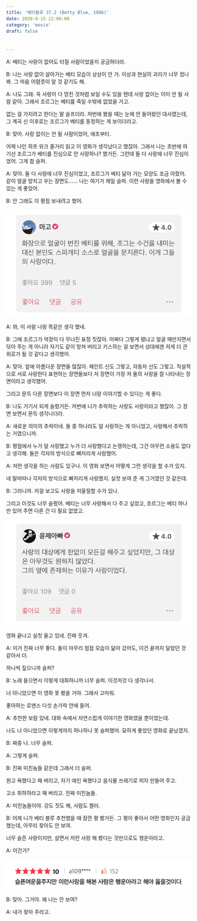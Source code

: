 ```yaml
---
title: '베티블루 37.2 (Betty Blue, 1986)'
date: 2020-8-15 12:08:00
category: 'movie'
draft: false


---
```


A: 베티는 사랑이 없어도 터질 사람이었을지 궁금하더라.

B: 나는 사랑 없이 살아가는 베티 모습이 상상이 안 가. 이상과 현실의 괴리가 너무 컸나 봐. 그 마음 어렴풋이 알 것 같기도 해.

A: 나도 그래. 꼭 사랑이 다 망친 것처럼 보일 수도 있을 텐데 사랑 없이는 이미 안 될 사람 같아. 그래서 조르그는 베티를 죽일 수밖에 없었을 거고.

없는 걸 가지려고 한다는 말 슬프더라. 저번에 봤을 때는 눈에 안 들어왔던 대사였는데, 그 계곡 신 이후로는 조르그가 베티를 동정하는 게 보이더라고.

B: 맞아. 사랑 없이는 안 될 사람이었어, 애초부터.

어제 나인 하프 위크 줄거리 읽고 이 영화가 생각났다고 했잖아. 그래서 나는 초반에 여기선 조르그가 베티를 진심으로 안 사랑하나? 했거든. 그런데 둘 다 사랑에 너무 진심이었어. 그게 참 슬퍼.

A: 맞아. 둘 다 사랑에 너무 진심이었고, 조르그가 베티 닮아 가는 모양도 조금 아팠어. 같이 얼굴 망치고 우는 장면도...... 나는 여기가 제일 슬퍼. 이런 사랑을 영화에서 볼 수 있는 게 좋았어.

B: 안 그래도 이 평점 보내려고 했어.

![](./images/cap1.jpeg)

A: 와, 이 사람 나랑 똑같은 생각 했네.

B: 그때 조르그가 억장이 다 무너진 표정 짓잖아. 어쩌다 그렇게 됐냐고 얼굴 매만지면서 닦아 주는 게 아니라 자기도 같이 망쳐 버리고 키스하는 걸 보면서 상대에겐 저게 더 큰 위로가 될 것 같다고 생각했어.

A: 맞아. 앞에 아름다운 장면들 많잖아. 페인트 신도 그렇고, 자동차 신도 그렇고. 직설적으로 서로 사랑한다 표현하는 장면들보다 저 장면이 가장 저 둘의 사랑을 잘 나타내는 장면이라고 생각했어.

그리고 문득 다른 장면보다 이 장면 먼저 너랑 이야기할 수 있다는 게 좋다.

B: 나도 거기서 되게 슬펐거든. 저번에 니가 추락하는 사랑도 사랑이라고 했잖아. 그 장면 보면서 문득 생각나더라.

A: 새로운 의미의 추락이네. 둘 중 하나라도 덜 사랑하는 게 아니었고, 사랑해서 추락하는 거였으니까.

B: 평점에서 누가 덜 사랑했고 누가 더 사랑했다고 논쟁하는데, 그건 아무런 소용도 없다고 생각해. 둘은 각자의 방식으로 뼈저리게 사랑했어.

A: 저런 생각을 하는 사람도 있구나. 이 영화 보면서 어떻게 그런 생각을 할 수가 있지.

네 말마따나 각자의 방식으로 뼈저리게 사랑했지. 실컷 보여 준 게 그거였던 것 같은데.

B: 그러니까. 저걸 보고도 사랑을 저울질할 수가 있나.

그리고 이것도 너무 슬펐어. 베티는 너무 사랑해서 다 주고 싶었고, 조르그는 베티 하나만 있어 주면 다른 건 다 필요 없었고.

![](./images/cap2.jpeg)

영화 끝나고 실컷 울고 있네. 진짜 웃겨.

A: 이거 진짜 너무 좋다. 둘이 아무리 점점 모습이 닮아 갔어도, 이건 끝까지 달랐던 것 같아서 더.

하나씩 짚으니까 슬퍼?

B: 노래 들으면서 이렇게 대화하니까 너무 슬퍼. 이것저것 다 생각나서.

너 아니었으면 이 영화 못 봤을 거야. 그래서 고마워.

좋아하는 로맨스 다섯 손가락 안에 들어.

A: 추천한 보람 있네. 대화 속에서 자연스럽게 이야기한 영화였을 뿐이었는데.

나도 너 아니었으면 이렇게까지 하나하나 못 슬퍼했어. 묘하게 좋았던 영화로 끝났겠지.

B: 짜증 나. 너무 슬퍼.

A: 그렇게 슬퍼.

B: 진짜 미친놈들 같은데 그래서 더 슬퍼.

원고 욕했다고 패 버리고, 자기 애인 욕했다고 음식물 쓰레기로 피자 만들어 주고.

고소 취하하라고 패 버리고. 진짜 미친놈들.

A: 미친놈들이야. 강도 짓도 해, 사람도 찔러.

B: 어제 니가 베티 블루 추천했을 때 잠깐 평 봤거든. 그 평이 좋아서 어떤 영화인지 궁금했는데, 아무리 찾아도 안 보여.

너무 슬픈 사랑이지만, 살면서 저런 사랑 해 봤다는 것만으로도 행운아라고.

A: 이건가?

![](./images/cap3.png)

B: 맞아. 그거야. 왜 나는 안 보여?

A: 내가 찾아 주라고.